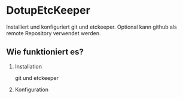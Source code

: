 # DotupEtcKeeper
Installiert und konfiguriert git und etckeeper.
Optional kann github als remote Repository verwendet werden. 

## Wie funktioniert es?

1. Installation

    git und etckeeper

2. Konfiguration

